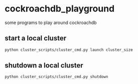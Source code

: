 # cockroachdb_playground
some programs to play around cockroachdb


## start a local cluster 

```bash
python cluster_scripts/cluster_cmd.py launch cluster_size
```

## shutdown a local cluster

```bash
python cluster_scripts/cluster_cmd.py shutdown
```

